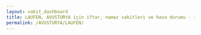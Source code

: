 ```yaml
---
layout: vakit_dashboard
title: LAUFEN, AVUSTURYA için iftar, namaz vakitleri ve hava durumu - ilçe/eyalet seç
permalink: /AVUSTURYA/LAUFEN/
---
```


<script type="text/javascript">
  var GLOBAL_COUNTRY = 'AVUSTURYA';
  var GLOBAL_CITY = 'LAUFEN';
  var GLOBAL_STATE = '';
  var lat = 72;
  var lon = 21;
</script>
